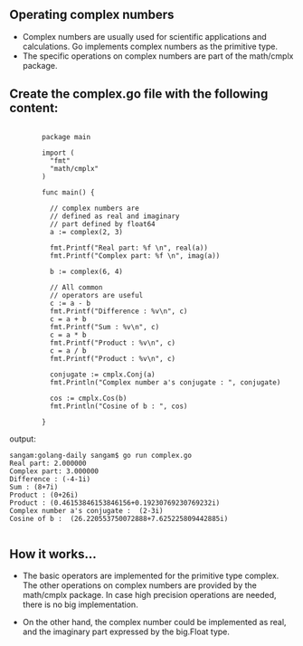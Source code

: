 ## Operating complex numbers

- Complex numbers are usually used for scientific applications and calculations. Go implements complex numbers as the primitive type. 
- The specific operations on complex numbers are part of the math/cmplx package.

## Create the complex.go file with the following content:

```

        package main

        import (
          "fmt"
          "math/cmplx"
        )

        func main() {

          // complex numbers are
          // defined as real and imaginary
          // part defined by float64
          a := complex(2, 3)

          fmt.Printf("Real part: %f \n", real(a))
          fmt.Printf("Complex part: %f \n", imag(a))

          b := complex(6, 4)

          // All common
          // operators are useful
          c := a - b
          fmt.Printf("Difference : %v\n", c)
          c = a + b
          fmt.Printf("Sum : %v\n", c)
          c = a * b
          fmt.Printf("Product : %v\n", c)
          c = a / b
          fmt.Printf("Product : %v\n", c)

          conjugate := cmplx.Conj(a)
          fmt.Println("Complex number a's conjugate : ", conjugate)

          cos := cmplx.Cos(b)
          fmt.Println("Cosine of b : ", cos)

        }

```

output:
```
sangam:golang-daily sangam$ go run complex.go 
Real part: 2.000000 
Complex part: 3.000000 
Difference : (-4-1i)
Sum : (8+7i)
Product : (0+26i)
Product : (0.46153846153846156+0.19230769230769232i)
Complex number a's conjugate :  (2-3i)
Cosine of b :  (26.220553750072888+7.625225809442885i)


```

## How it works...

- The basic operators are implemented for the primitive type complex. The other operations on complex numbers are provided by the math/cmplx package. In case high precision operations are needed, there is no big implementation. 

- On the other hand, the complex number could be implemented as real, and the imaginary part expressed by the big.Float type.
